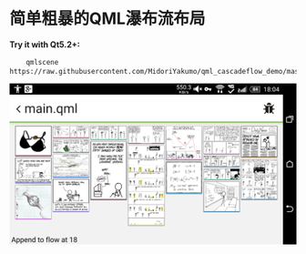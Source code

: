 # 简单粗暴的QML瀑布流布局

**Try it with Qt5.2+:**

```shell
	qmlscene https://raw.githubusercontent.com/MidoriYakumo/qml_cascadeflow_demo/master/CascadeFlow.qml
```

![](./ss.png)

